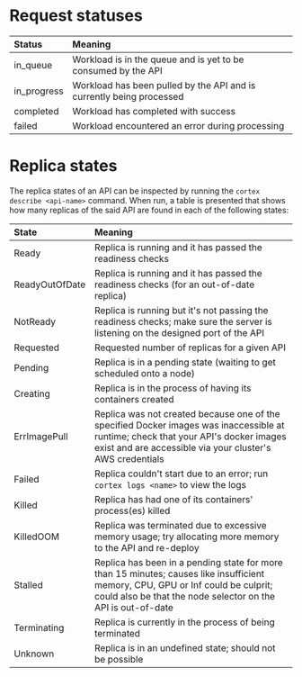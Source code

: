 # Request statuses

| Status            | Meaning                                                               |
| :---              | :---                                                                  |
| in_queue          | Workload is in the queue and is yet to be consumed by the API         |
| in_progress       | Workload has been pulled by the API and is currently being processed  |
| completed         | Workload has completed with success                                   |
| failed            | Workload encountered an error during processing                       |

# Replica states

The replica states of an API can be inspected by running the `cortex describe <api-name>` command. When run, a table is presented that shows how many replicas of the said API are found in each of the following states:

| State | Meaning |
|:---|:---|
| Ready | Replica is running and it has passed the readiness checks |
| ReadyOutOfDate | Replica is running and it has passed the readiness checks (for an out-of-date replica) |
| NotReady | Replica is running but it's not passing the readiness checks; make sure the server is listening on the designed port of the API |
| Requested | Requested number of replicas for a given API |
| Pending | Replica is in a pending state (waiting to get scheduled onto a node) |
| Creating | Replica is in the process of having its containers created |
| ErrImagePull | Replica was not created because one of the specified Docker images was inaccessible at runtime; check that your API's docker images exist and are accessible via your cluster's AWS credentials |
| Failed | Replica couldn't start due to an error; run `cortex logs <name>` to view the logs |
| Killed | Replica has had one of its containers' process(es) killed |
| KilledOOM | Replica was terminated due to excessive memory usage; try allocating more memory to the API and re-deploy |
| Stalled | Replica has been in a pending state for more than 15 minutes; causes like insufficient memory, CPU, GPU or Inf could be culprit; could also be that the node selector on the API is out-of-date |
| Terminating | Replica is currently in the process of being terminated |
| Unknown | Replica is in an undefined state; should not be possible |
